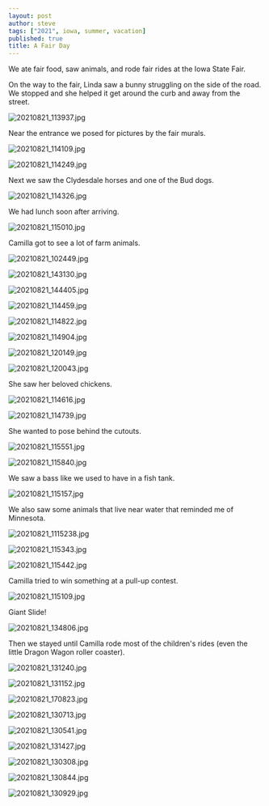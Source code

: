 ```yaml
---
layout: post
author: steve
tags: ["2021", iowa, summer, vacation]
published: true
title: A Fair Day
---
```

We ate fair food, saw animals, and rode fair rides at the Iowa State Fair. 

On the way to the fair, Linda saw a bunny struggling on the side of the road. We stopped and she helped it get around the curb and away from the street. 

![20210821_113937.jpg]({{site.baseurl}}/assets/media/20210821_113937.jpg)

Near the entrance we posed for pictures by the fair murals.   

![20210821_114109.jpg]({{site.baseurl}}/assets/media/20210821_114109.jpg)

![20210821_114249.jpg]({{site.baseurl}}/assets/media/20210821_114249.jpg)

Next we saw the Clydesdale horses and one of the Bud dogs.  

![20210821_114326.jpg]({{site.baseurl}}/assets/media/20210821_114326.jpg)

We had lunch soon after arriving.  

![20210821_115010.jpg]({{site.baseurl}}/assets/media/20210821_115010.jpg)

Camilla got to see a lot of farm animals.  

![20210821_102449.jpg]({{site.baseurl}}/assets/media/20210821_102449.jpg)

![20210821_143130.jpg]({{site.baseurl}}/assets/media/20210821_143130.jpg)

![20210821_144405.jpg]({{site.baseurl}}/assets/media/20210821_144405.jpg)

![20210821_114459.jpg]({{site.baseurl}}/assets/media/20210821_114459.jpg)

![20210821_114822.jpg]({{site.baseurl}}/assets/media/20210821_114822.jpg)

![20210821_114904.jpg]({{site.baseurl}}/assets/media/20210821_114904.jpg)

![20210821_120149.jpg]({{site.baseurl}}/assets/media/20210821_120149.jpg)

![20210821_120043.jpg]({{site.baseurl}}/assets/media/20210821_120043.jpg)



She saw her beloved chickens.  

![20210821_114616.jpg]({{site.baseurl}}/assets/media/20210821_114616.jpg)

![20210821_114739.jpg]({{site.baseurl}}/assets/media/20210821_114739.jpg)

She wanted to pose behind the cutouts.  

![20210821_115551.jpg]({{site.baseurl}}/assets/media/20210821_115551.jpg)

![20210821_115840.jpg]({{site.baseurl}}/assets/media/20210821_1115840.jpg)

We saw a bass like we used to have in a fish tank. 

![20210821_115157.jpg]({{site.baseurl}}/assets/media/20210821_115157.jpg)

We also saw some animals that live near water that reminded me of Minnesota. 

![20210821_1115238.jpg]({{site.baseurl}}/assets/media/20210821_115238.jpg)

![20210821_115343.jpg]({{site.baseurl}}/assets/media/20210821_115343.jpg)

![20210821_115442.jpg]({{site.baseurl}}/assets/media/20210821_115442.jpg)

Camilla tried to win something at a pull-up contest.  

![20210821_115109.jpg]({{site.baseurl}}/assets/media/20210821_115109.jpg)

Giant Slide!  

![20210821_134806.jpg]({{site.baseurl}}/assets/media/20210821_134806.jpg)

Then we stayed until Camilla rode most of the children's rides (even the little Dragon Wagon roller coaster).

![20210821_131240.jpg]({{site.baseurl}}/assets/media/20210821_131240.jpg)

![20210821_131152.jpg]({{site.baseurl}}/assets/media/20210821_131152.jpg)

![20210821_170823.jpg]({{site.baseurl}}/assets/media/20210821_170823.jpg)

![20210821_130713.jpg]({{site.baseurl}}/assets/media/20210821_130713.jpg)

![20210821_130541.jpg]({{site.baseurl}}/assets/media/20210821_130541.jpg)

![20210821_131427.jpg]({{site.baseurl}}/assets/media/20210821_131427.jpg)

![20210821_130308.jpg]({{site.baseurl}}/assets/media/20210821_130308.jpg)

![20210821_130844.jpg]({{site.baseurl}}/assets/media/20210821_130844.jpg)

![20210821_130929.jpg]({{site.baseurl}}/assets/media/20210821_130929.jpg)
